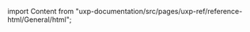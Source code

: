 
import Content from "uxp-documentation/src/pages/uxp-ref/reference-html/General/html";

<Content query="product=xd"/>
